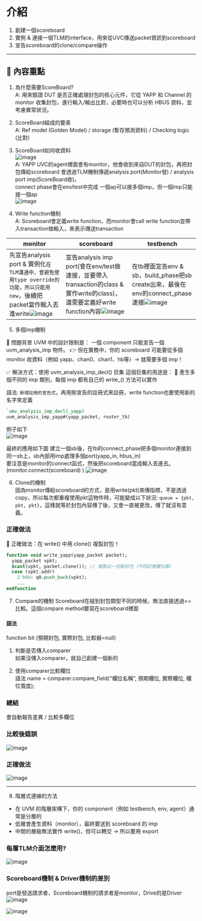 # 介紹
 
1. 創建一個scoreboard
2. 實例 & 連接一個TLM的interface，用來從UVC傳送packet資訊到scoreboard
3. 宣告scoreboard的clone/compare操作

---
 
## 📌 內容重點
1. 為什麼需要ScoreBoard?  
A: 用來驗證 DUT 是否正確處理封包的核心元件，它從 YAPP 和 Channel 的 monitor 收集封包，進行輸入/輸出比對，必要時也可以分析 HBUS 資料，並考慮異常狀況。  

2. ScoreBoard組成的要素  
A: Ref model (Golden Model) / storage (暫存預測資料) /  Checking logic (比對)  

3. ScoreBoard如何收資料  
![image](https://github.com/user-attachments/assets/83e7b292-f443-4986-a2e8-5f8a661bbab7)  
A: YAPP UVC的agent裡面會有monitor，他會收到來自DUT的封包，再把封包傳給scoreboard
會透過TLM機制傳遞analysis port(Monitor發) / analysis port imp(ScoreBoard收)。  
connect phase會在env/test中完成
一個ap可以接多個imp，但一個imp只能接一個ap  
![image](https://github.com/user-attachments/assets/7ca3d099-060c-4ee9-aca2-fede89299ec9)  


4. Write function機制  
A: Scoreboard會定義write function，而monitor會call write function並帶入transaction做輸入，來表示傳送transaction

|monitor|scoreboard|testbench|
|---|---|---|
|先宣告analysis port & 實例化`在TLM溝通中，會避免使用type override的功能，所以只能用new`，後續把packet當作輸入丟進write![image](https://github.com/user-attachments/assets/ad8eb952-a4b4-45d0-a8ea-5ec7da1983ac)|宣告analysis imp port(會在env/test做連接，並要帶入transaction的class & 實作write的class)，還需要定義好write function內容![image](https://github.com/user-attachments/assets/931e47d9-5bcb-4d3d-84f0-b115d3ba0261)|在tb裡面宣告env & sb，build_phase把sb create出來，最後在env的connect_phase連接![image](https://github.com/user-attachments/assets/d8653864-723c-49f1-a27f-33fcc9412cac)|


5. 多個imp機制

  
🔧 問題背景
UVM 中的設計限制是：
一個 component 只能宣告一個 uvm_analysis_imp 物件。
👉 但在實務中，你的 scoreboard 可能要從多個 monitor 收資料（例如 yapp、chan0、chan1、hb等）→ 就需要多個 imp！
 
✅ 解決方式：使用 uvm_analysis_imp_decl(<suffix>) 巨集
這個巨集的用途是：
🔁 產生多個不同的 imp 類別，每個 imp 都有自己的 write_<suffix>() 方法可以實作

語法: `新增註冊的宣告式`，再用剛宣告的註冊式來註冊，write function也要使用新的名字來定義
```systemverilog
`umv_analysis_imp_decl(_yapp)
uvm_analysis_imp_yapp#(yapp_packet, router_tb)
```
例子如下  
![image](https://github.com/user-attachments/assets/73ca2378-6fed-4707-b7d4-afa1bbb0fa08)

最終的應用如下圖
建立一個sb後，在tb的connect_phase把多個monitor連接到同一sb上，sb內部用imp處理多個port(yapp_in, hbus_in)  
要注意是monitor的connect函式，然後把scoreboard當成輸入丟進去。 (monitor.connect(scoreboard) )
![image](https://github.com/user-attachments/assets/9b8b4dab-0a3c-4e31-8bdb-30e136a973f8)


6. Clone的機制  
因為monitor傳給scoreboard的方式，是用write(pkt)來傳指標，不是透過copy，所以每次都重複使用pkt這物件時，可能變成以下狀況:
`queue = {pkt, pkt, pkt}`，這樣就等於封包內容傳了後，又會一直被更改，傳了就沒有意義。

### 正確做法
🔧 正確做法：在 write() 中用 clone() 複製封包！
```systemverilog
function void write_yapp(yapp_packet packet);
  yapp_packet vpkt;
  $cast(vpkt, packet.clone()); // 複製出一份新封包（不同記憶體位置）
  case (vpkt.addr)
    2'b00: q0.push_back(vpkt);
    ...
endfunction
```

7. Compare的機制
Scoreboard在碰到封包類型不同的時候，無法直接透過==比較。這個compare method要寫在scoreboard裡面
#### 語法
function bit <name> (預期封包, 實際封包, 比較器=null)
1. 判斷是否傳入comparer  
如果沒傳入comparer，就自己創建一個新的

2. 使用comparer比較欄位  
語法 name = comparer.compare_field("欄位名稱", 預期欄位, 實際欄位, 欄位寬度);

### 總結
會自動報告差異 / 比較多欄位

### 比較後錯誤
![image](https://github.com/user-attachments/assets/79995735-e6c8-4523-8c18-3203e279cd96)


### 正確做法
![image](https://github.com/user-attachments/assets/f12c9747-1f6f-488d-9a97-7fe1bd76e791)


---
8. 階層式連線的方法  
- 在 UVM 的階層架構下，你的 component（例如 testbench, env, agent）通常是分層的
- 低層會產生資料（monitor），最終要送到 scoreboard 的 imp
- 中間的層級無法實作 write()，但可以轉交 → 所以要用 export


### 每層TLM介面怎麼用?
![image](https://github.com/user-attachments/assets/367fe93e-fd7f-4619-89b0-89580f4af00a)


### Scoreboard機制 & Driver機制的差別
port是發送請求者，Scoreboard機制的請求者是monitor，Drive的是Driver
![image](https://github.com/user-attachments/assets/114672b6-0cc9-42e4-9bdb-55b310fbc47c)

![image](https://github.com/user-attachments/assets/83fbaecd-330d-4aa5-ab51-389111c1a2ac)
